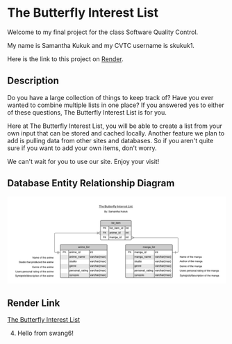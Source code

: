 # The Butterfly Interest List
Welcome to my final project for the class Software Quality Control.

My name is Samantha Kukuk and my CVTC username is skukuk1.

Here is the link to this project on [Render](https://the-butterfly-interest-list.onrender.com).

## Description
Do you have a large collection of things to keep track of? Have you ever wanted to combine multiple lists in one place? If you answered yes to either of these questions, The Butterfly Interest List is for you.

Here at The Butterfly Interest List, you will be able to create a list from your own input that can be stored and cached locally. Another feature we plan to add is pulling data from other sites and databases. So if you aren't quite sure if you want to add your own items, don't worry.

We can't wait for you to use our site. Enjoy your visit!

## Database Entity Relationship Diagram
![Entity Relationship Diagram](/docs/EntityRelationshipDiagram.png)

## Render Link
[The Butterfly Interest List](https://the-butterfly-interest-list.onrender.com)

4. Hello from swang6!
